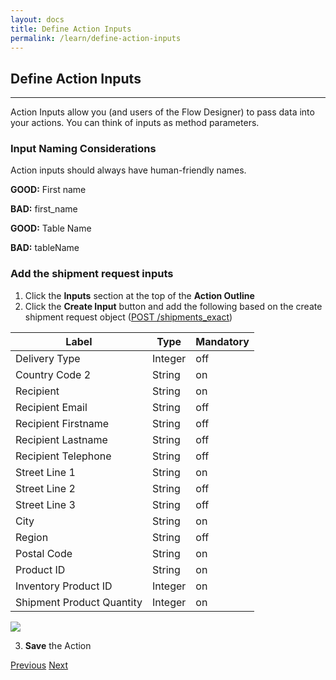 ```yaml
---
layout: docs
title: Define Action Inputs
permalink: /learn/define-action-inputs
---
```


## Define Action Inputs
---
Action Inputs allow you (and users of the Flow Designer) to pass data into your actions. You can think of inputs as method parameters.

### Input Naming Considerations
Action inputs should always have human-friendly names.

**GOOD:** First name

**BAD:** first_name

**GOOD:** Table Name

**BAD:** tableName

### Add the shipment request inputs
1. Click the **Inputs** section at the top of the **Action Outline**
2. Click the **Create Input** button and add the following based on the create shipment request object ([POST /shipments_exact](https://console.dev.in.yubico.org/apidocs/#operation/CreateShipmentExact))

  | **Label** | **Type** | **Mandatory** |
  | --------- | -------- | ------------- |
  | Delivery Type | Integer | off|
  | Country Code 2 | String | on |
  | Recipient | String | on |
  | Recipient Email | String | off |
  | Recipient Firstname | String | off |
  | Recipient Lastname | String | off |
  | Recipient Telephone | String | off |
  | Street Line 1 | String | on |
  | Street Line 2 | String | off |
  | Street Line 3 | String | off |
  | City | String | on |
  | Region | String | off |
  | Postal Code | String | on |
  | Product ID | String | on |
  | Inventory Product ID | Integer | on |
  | Shipment Product Quantity | Integer | on |
  
  ![]({{site.baseurl}}/assets/images/22-2-create-input.png)

3. **Save** the Action

<div class="btns">
  <a class="btn--secondary" href="/yed-spoke-example/learn/create-action">Previous</a>
  <a class="btn" href="/yed-spoke-example/learn/input-script">Next</a>
</div>